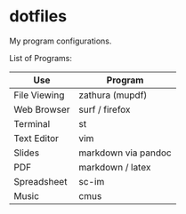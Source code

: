 # dotfiles

My program configurations.

List of Programs:

| Use          | Program             |
|--------------|---------------------|
| File Viewing | zathura (mupdf)     |
| Web Browser  | surf / firefox      |
| Terminal     | st                  |
| Text Editor  | vim                 |
| Slides       | markdown via pandoc |
| PDF          | markdown / latex    |
| Spreadsheet  | sc-im               |
| Music        | cmus                |
